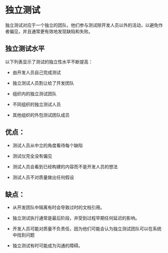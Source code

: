# 独立测试

独立测试对应于一个独立的团队，他们参与测试除开发人员以外的活动，以避免作者偏见，并且通常更有效地发现缺陷和失败。

## 独立测试水平

以下列表显示了测试的独立性水平不断提高：

* 由开发人员自己完成测试

* 独立测试人员割让给了开发团队

* 组织内的独立测试团队

* 不同组织的独立测试人员

* 其他组织的外包测试团队成员

## 优点：

* 测试人员从中立的角度看待每个缺陷

* 测试仪完全没有偏见

* 测试人员会看到已经构建的内容而不是开发人员的想法

* 测试人员不对质量做出任何假设

## 缺点：

* 从开发团队中隔离有时会导致过时的文档引用。

* 独立测试执行通常是最后阶段，并受到过程早期任何延迟的影响。

* 开发人员可能对质量不负责任，因为他们可能会认为独立测试团队可以在系统中找到问题

* 独立测试有时可能成为沟通的障碍。
